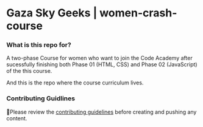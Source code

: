 # Gaza Sky Geeks | women-crash-course

### What is this repo for? 
A two-phase Course for women who want to join the Code Academy after sucessfully finishing both Phase 01 (HTML, CSS) and Phase 02 (JavaScript) of the this course. 

And this is the repo where the course curriculum lives. 

### Contributing Guidlines
🚨Please review the [contributing guidelines](./CONTRIBUTING.md) before creating and pushing any content.